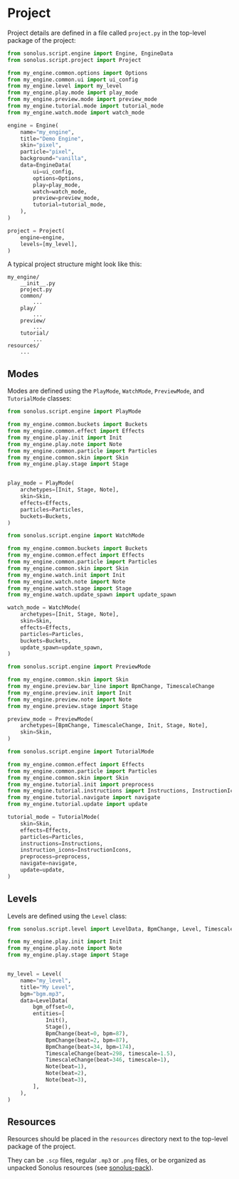 # Project
Project details are defined in a file called `project.py` in the top-level package of the project:

```python
from sonolus.script.engine import Engine, EngineData
from sonolus.script.project import Project

from my_engine.common.options import Options
from my_engine.common.ui import ui_config
from my_engine.level import my_level
from my_engine.play.mode import play_mode
from my_engine.preview.mode import preview_mode
from my_engine.tutorial.mode import tutorial_mode
from my_engine.watch.mode import watch_mode

engine = Engine(
    name="my_engine",
    title="Demo Engine",
    skin="pixel",
    particle="pixel",
    background="vanilla",
    data=EngineData(
        ui=ui_config,
        options=Options,
        play=play_mode,
        watch=watch_mode,
        preview=preview_mode,
        tutorial=tutorial_mode,
    ),
)

project = Project(
    engine=engine,
    levels=[my_level],
)
```

A typical project structure might look like this:

```
my_engine/
    __init__.py
    project.py
    common/
        ...
    play/
        ...
    preview/
        ...
    tutorial/
        ...
resources/
    ...
```

## Modes
Modes are defined using the `PlayMode`, `WatchMode`, `PreviewMode`, and `TutorialMode` classes:

```python
from sonolus.script.engine import PlayMode

from my_engine.common.buckets import Buckets
from my_engine.common.effect import Effects
from my_engine.play.init import Init
from my_engine.play.note import Note
from my_engine.common.particle import Particles
from my_engine.common.skin import Skin
from my_engine.play.stage import Stage


play_mode = PlayMode(
    archetypes=[Init, Stage, Note],
    skin=Skin,
    effects=Effects,
    particles=Particles,
    buckets=Buckets,
)

```

```python
from sonolus.script.engine import WatchMode

from my_engine.common.buckets import Buckets
from my_engine.common.effect import Effects
from my_engine.common.particle import Particles
from my_engine.common.skin import Skin
from my_engine.watch.init import Init
from my_engine.watch.note import Note
from my_engine.watch.stage import Stage
from my_engine.watch.update_spawn import update_spawn

watch_mode = WatchMode(
    archetypes=[Init, Stage, Note],
    skin=Skin,
    effects=Effects,
    particles=Particles,
    buckets=Buckets,
    update_spawn=update_spawn,
)
```

```python
from sonolus.script.engine import PreviewMode

from my_engine.common.skin import Skin
from my_engine.preview.bar_line import BpmChange, TimescaleChange
from my_engine.preview.init import Init
from my_engine.preview.note import Note
from my_engine.preview.stage import Stage

preview_mode = PreviewMode(
    archetypes=[BpmChange, TimescaleChange, Init, Stage, Note],
    skin=Skin,
)
```

```python
from sonolus.script.engine import TutorialMode

from my_engine.common.effect import Effects
from my_engine.common.particle import Particles
from my_engine.common.skin import Skin
from my_engine.tutorial.init import preprocess
from my_engine.tutorial.instructions import Instructions, InstructionIcons
from my_engine.tutorial.navigate import navigate
from my_engine.tutorial.update import update

tutorial_mode = TutorialMode(
    skin=Skin,
    effects=Effects,
    particles=Particles,
    instructions=Instructions,
    instruction_icons=InstructionIcons,
    preprocess=preprocess,
    navigate=navigate,
    update=update,
)
```

## Levels
Levels are defined using the `Level` class:

```python
from sonolus.script.level import LevelData, BpmChange, Level, TimescaleChange

from my_engine.play.init import Init
from my_engine.play.note import Note
from my_engine.play.stage import Stage


my_level = Level(
    name="my_level",
    title="My Level",
    bgm="bgm.mp3",
    data=LevelData(
        bgm_offset=0,
        entities=[
            Init(),
            Stage(),
            BpmChange(beat=0, bpm=87),
            BpmChange(beat=2, bpm=87),
            BpmChange(beat=34, bpm=174),
            TimescaleChange(beat=298, timescale=1.5),
            TimescaleChange(beat=346, timescale=1),
            Note(beat=1),
            Note(beat=2),
            Note(beat=3),
        ],
    ),
)
```

## Resources
Resources should be placed in the `resources` directory next to the top-level package of the project.

They can be `.scp` files, regular `.mp3` or `.png` files, or be organized as unpacked Sonolus resources
(see [sonolus-pack](https://github.com/Sonolus/sonolus-pack)).
